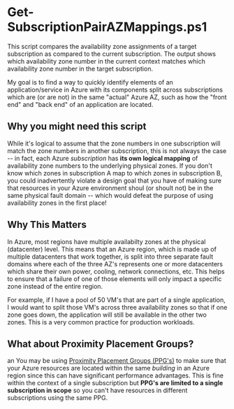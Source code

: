# Get-SubscriptionPairAZMappings.ps1

This script compares the availability zone assignments of a target subscription as compared to the current subscription.  The output shows which availability zone number in the current context matches which availability zone number in the target subscription.

My goal is to find a way to quickly identify elements of an application/service in Azure with its components split across subscriptions which are (or are not) in the same "actual" Azure AZ, such as how the "front end" and "back end" of an application are located.

## Why you might need this script

While it's logical to assume that the zone numbers in one subscription will match the zone numbers in another subscription, this is not always the case -- in fact, each Azure _subscription_ has **its own logical mapping** of availability zone numbers to the underlying physical zones. If you don't know which zones in subscription A map to which zones in subscription B, you could inadvertently violate a design goal that you have of making sure that resources in your Azure environment shoul (or shoult not) be in the same physical fault domain -- which would defeat the purpose of using availability zones in the first place!

## Why This Matters

In Azure, most regions have multiple availabilty zones at the physical (datacenter) level.  This means that an Azure region, which is made up of multiple datacenters that work together, is split into three separate fault domains where each of the three AZ's represents one or more datacenters which share their own power, cooling, network connections, etc.  This helps to ensure that a failure of one of those elements will only impact a specific zone instead of the entire region.  

For example, if I have a pool of 50 VM's that are part of a single application, I would want to split those VM's across three availability zones so that if one zone goes down, the application will still be available in the other two zones.  This is a very common practice for production workloads.

## What about Proximity Placement Groups?

an You may be using [Proximity Placement Groups (PPG's)](https://learn.microsoft.com/en-us/azure/virtual-machines/co-location) to make sure that your Azure resources are located within the same _building_ in an Azure region since this can have significant performance advantages.  This is fine within the context of a single subscription but **PPG's are limited to a single subscription in scope** so you can't have resources in different subscriptions using the same PPG.
